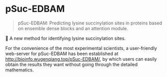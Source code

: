 # pSuc-EDBAM
> pSuc-EDBAM: Predicting lysine succinylation sites in proteins based on ensemble dense blocks and an attention module.

🐹 A new method for identifying lysine succinylation sites.

For the convenience of the most experimental scientists, a user-friendly web-server for pSuc-EDBAM has been established at http://bioinfo.wugenqiang.top/pSuc-EDBAM/, by which users can easily obtain the results they want without going through the detailed mathematics.


